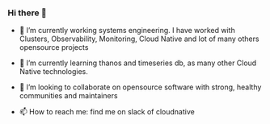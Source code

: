 ### Hi there 👋


- 🔭 I’m currently working systems engineering. I have worked with Clusters, Observability, Monitoring, Cloud Native and lot of many others opensource projects
- 🌱 I’m currently learning thanos and timeseries db, as many other Cloud Native technologies.

- 👯 I’m looking to collaborate on opensource software with strong, healthy communities and maintainers

- 📫 How to reach me: find me on slack of cloudnative
